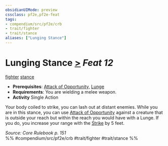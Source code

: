 ```yaml
---
obsidianUIMode: preview
cssclass: pf2e,pf2e-feat
tags:
- compendium/src/pf2e/crb
- trait/fighter
- trait/stance
aliases: ["Lunging Stance"]
---
```

# Lunging Stance  [>](../../rules/core-rulebook/chapter-9-playing-the-game.md#Actions "Single Action") *Feat 12*  
[fighter](../../rules/traits/fighter.md)  [stance](../../rules/traits/stance.md)  

- **Prerequisites**: [Attack of Opportunity](../../rules/actions/attack-of-opportunity.md), [Lunge](lunge.md)
- **Requirements**: You are wielding a melee weapon.
- **Activity** Single Action

Your body coiled to strike, you can lash out at distant enemies. While you are in this stance, you can use [Attack of Opportunity](../../rules/actions/attack-of-opportunity.md) against a creature that is outside your reach but within the reach you would have with a Lunge. If you do, you increase your range with the [Strike](../../rules/actions/strike.md) by 5 feet.

*Source: Core Rulebook p. 151*  
%% #compendium/src/pf2e/crb #trait/fighter #trait/stance %%